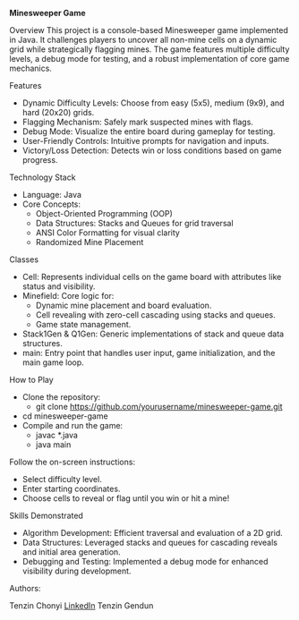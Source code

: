 __Minesweeper Game__

Overview
This project is a console-based Minesweeper game implemented in Java. It challenges players to uncover all non-mine cells on a dynamic grid while strategically flagging mines. The game features multiple difficulty levels, a debug mode for testing, and a robust implementation of core game mechanics.

Features
- Dynamic Difficulty Levels: Choose from easy (5x5), medium (9x9), and hard (20x20) grids.
- Flagging Mechanism: Safely mark suspected mines with flags.
- Debug Mode: Visualize the entire board during gameplay for testing.
- User-Friendly Controls: Intuitive prompts for navigation and inputs.
- Victory/Loss Detection: Detects win or loss conditions based on game progress. 

Technology Stack
- Language: Java
- Core Concepts:
  - Object-Oriented Programming (OOP)
  - Data Structures: Stacks and Queues for grid traversal
  - ANSI Color Formatting for visual clarity
  - Randomized Mine Placement

Classes
- Cell: Represents individual cells on the game board with attributes like status and visibility.
- Minefield: Core logic for:
  - Dynamic mine placement and board evaluation.
  - Cell revealing with zero-cell cascading using stacks and queues.
  - Game state management.
- Stack1Gen & Q1Gen: Generic implementations of stack and queue data structures.
- main: Entry point that handles user input, game initialization, and the main game loop.

How to Play
- Clone the repository:
  - git clone https://github.com/yourusername/minesweeper-game.git
- cd minesweeper-game
- Compile and run the game:
  - javac *.java
  - java main

Follow the on-screen instructions:
- Select difficulty level.
- Enter starting coordinates.
- Choose cells to reveal or flag until you win or hit a mine!

Skills Demonstrated
- Algorithm Development: Efficient traversal and evaluation of a 2D grid.
- Data Structures: Leveraged stacks and queues for cascading reveals and initial area generation.
- Debugging and Testing: Implemented a debug mode for enhanced visibility during development.

Authors:

Tenzin Chonyi [LinkedIn](https://www.linkedin.com/in/tenzin-chonyi-871863252)
Tenzin Gendun
